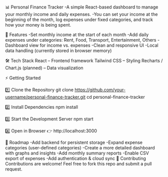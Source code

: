 📊 Personal Finance Tracker
-A simple React-based dashboard to manage your monthly income and daily expenses.
-You can set your income at the beginning of the month, log expenses under fixed categories, and track how your money is being spent.

🚀 Features
-Set monthly income at the start of each month
-Add daily expenses under categories: Rent, Food, Transport, Entertainment, Others
-Dashboard view for income vs. expenses
-Clean and responsive UI
-Local data handling (currently stored in browser memory)

🛠️ Tech Stack
React – Frontend framework
Tailwind CSS – Styling
Recharts / Chart.js (planned) – Data visualization


⚡ Getting Started

1️⃣ Clone the Repository
git clone https://github.com/your-username/personal-finance-tracker.git
cd personal-finance-tracker

2️⃣ Install Dependencies
npm install

3️⃣ Start the Development Server
npm start

4️⃣ Open in Browser
👉 http://localhost:3000

📌 Roadmap
 -Add backend for persistent storage
 -Expand expense categories (user-defined categories)
 -Create a more detailed dashboard with graphs and insights
 -Add monthly summary reports
 -Enable CSV export of expenses
 -Add authentication & cloud sync
🤝 Contributing
 Contributions are welcome!
 Feel free to fork this repo and submit a pull request.
